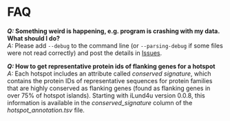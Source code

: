 # FAQ


 __*Q:* Something weird is happening, e.g. program is crashing with my data. What should I do?__  
 *A:* Please add `--debug` to the command line (or `--parsing-debug` if some files were not read correctly) and post the details in [Issues](https://github.com/art-egorov/ilund4u/issues).


 __*Q:* How to get representative protein ids of flanking genes for a hotspot__  
 *A:* Each hotspot includes an attribute called *conserved signature*, which contains the protein IDs of representative sequences for protein families that are highly conserved as flanking genes (found as flanking genes in over 75% of hotspot islands). Starting with iLund4u version 0.0.8, this information is available in the *conserved_signature* column of the *hotspot_annotation.tsv* file.

